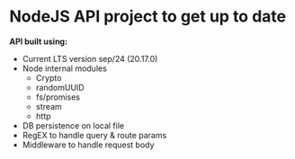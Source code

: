 # NodeJS API project to get up to date

**API built using:**

+ Current LTS version sep/24 (20.17.0)
+ Node internal modules
    + Crypto
    + randomUUID
    + fs/promises
    + stream
    + http
+ DB persistence on local file
+ RegEX to handle query & route params
+ Middleware to handle request body

